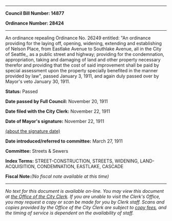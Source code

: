 

********

**Council Bill Number: 14877**
   
**Ordinance Number: 28424**
********

 An ordinance repealing Ordinance No. 26249 entitled: "An ordinance providing for the laying off, opening, widening, extending and establishing of Nelson Place, from Eastlake Avenue to Southlake Avenue, all in the City of Seattle,, as a public street and highway; providing for the condemnation, appropriation, taking and damaging of land and other property necessary therefor and providing that the cost of said improvement shall be paid by special assessment upon the property specially benefited in the manner provided by law", passed January 3, 1911, and again duly passed over by Mayor's veto January 30, 1911.

**Status:** Passed
   
**Date passed by Full Council:** November 20, 1911
   
**Date filed with the City Clerk:** November 22, 1911
   
**Date of Mayor's signature:** November 22, 1911
   
[(about the signature date)](/~public/approvaldate.htm)
   
   
   
**Date introduced/referred to committee:** March 27, 1911
   
**Committee:** Streets & Sewers
   
   
**Index Terms:** STREET-CONSTRUCTION, STREETS, WIDENING, LAND-ACQUISITION, CONDEMNATION, EASTLAKE, CASCADE

**Fiscal Note:**_(No fiscal note available at this time)_
********

_No text for this document is available on-line. You may view this document at [the Office of the City Clerk](http://www.seattle.gov/leg/clerk/contactUs.htm). If you are unable to visit the Clerk's Office, you may request a copy or scan be made for you by Clerk staff. Scans and copies provided by the Office of the City Clerk are subject to [copy fees](http://clerk.seattle.gov/~public/clerkfees.htm), and the timing of service is dependent on the availability of staff._


